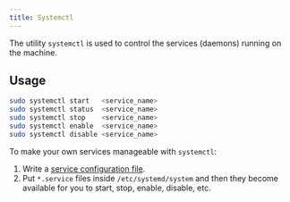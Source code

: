 ```yaml
---
title: Systemctl
---
```


The utility `systemctl` is used to control the services (daemons) running on the machine.

## Usage
```sh
sudo systemctl start   <service_name>
sudo systemctl status  <service_name>
sudo systemctl stop    <service_name>
sudo systemctl enable  <service_name>
sudo systemctl disable <service_name>
```

To make your own services manageable with `systemctl`:
1. Write a [service configuration file](https://www.freedesktop.org/software/systemd/man/systemd.service.html).
2. Put `*.service` files inside `/etc/systemd/system` and then they become available for you to start, stop, enable, disable, etc.
